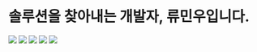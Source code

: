 # 솔루션을 찾아내는 개발자, 류민우입니다.

<a href="#" target="_blank"><img src="https://img.shields.io/badge/TypeScript-3178C6?style=flat&logo=TypeScript&logoColor=fff"/></a>
<a href="#" target="_blank"><img src="https://img.shields.io/badge/React-61DAFB?style=flat&logo=React&logoColor=fff"/></a>
<a href="#" target="_blank"><img src="https://img.shields.io/badge/React Native-61DAFB?style=flat&logo=React&logoColor=fff"/></a>
<a href="#" target="_blank"><img src="https://img.shields.io/badge/Node.js-339933?style=flat&logo=Node.js&logoColor=fff"/></a>
<a href="#" target="_blank"><img src="https://img.shields.io/badge/JavaScript-F7DF1E?style=flat&logo=JavaScript&logoColor=fff"/></a>
